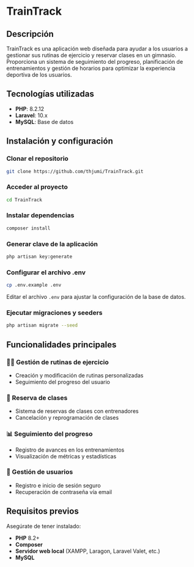 # TrainTrack

## Descripción
TrainTrack es una aplicación web diseñada para ayudar a los usuarios a gestionar sus rutinas de ejercicio y reservar clases en un gimnasio. Proporciona un sistema de seguimiento del progreso, planificación de entrenamientos y gestión de horarios para optimizar la experiencia deportiva de los usuarios.

## Tecnologías utilizadas
- **PHP**: 8.2.12
- **Laravel**: 10.x
- **MySQL**: Base de datos

## Instalación y configuración
### Clonar el repositorio
```bash
git clone https://github.com/thjumi/TrainTrack.git
```

### Acceder al proyecto
```bash
cd TrainTrack
```

### Instalar dependencias
```bash
composer install
```

### Generar clave de la aplicación
```bash
php artisan key:generate
```

### Configurar el archivo .env
```bash
cp .env.example .env
```
Editar el archivo `.env` para ajustar la configuración de la base de datos.

### Ejecutar migraciones y seeders
```bash
php artisan migrate --seed
```

## Funcionalidades principales
### 🏋️‍♂️ Gestión de rutinas de ejercicio
- Creación y modificación de rutinas personalizadas
- Seguimiento del progreso del usuario

### 📅 Reserva de clases
- Sistema de reservas de clases con entrenadores
- Cancelación y reprogramación de clases

### 📊 Seguimiento del progreso
- Registro de avances en los entrenamientos
- Visualización de métricas y estadísticas

### 👤 Gestión de usuarios
- Registro e inicio de sesión seguro
- Recuperación de contraseña vía email

## Requisitos previos
Asegúrate de tener instalado:
- **PHP** 8.2+
- **Composer**
- **Servidor web local** (XAMPP, Laragon, Laravel Valet, etc.)
- **MySQL**
